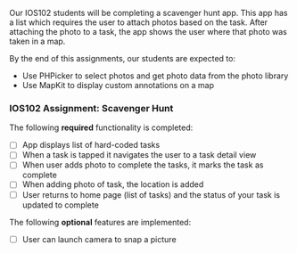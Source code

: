 Our IOS102 students will be completing a scavenger hunt app. This app has a list which requires the user to attach photos based on the task. After attaching the photo to a task, the app shows the user where that photo was taken in a map.

By the end of this assignments, our students are expected to:

- Use PHPicker to select photos and get photo data from the photo library
- Use MapKit to display custom annotations on a map
  

### IOS102 Assignment: Scavenger Hunt

The following **required** functionality is completed:

- [ ] App displays list of hard-coded tasks
- [ ] When a task is tapped it navigates the user to a task detail view
- [ ] When user adds photo to complete the tasks, it marks the task as complete
- [ ] When adding photo of task, the location is added
- [ ] User returns to home page (list of tasks) and the status of your task is updated to complete
 
The following **optional** features are implemented:

- [ ] User can launch camera to snap a picture	

